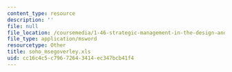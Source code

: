 ```yaml
---
content_type: resource
description: ''
file: null
file_location: /coursemedia/1-46-strategic-management-in-the-design-and-construction-value-chain-fall-2003/cc16c4c5c79672643414ec347bcb41f4_soho_msegoverley.xls
file_type: application/msword
resourcetype: Other
title: soho_msegoverley.xls
uid: cc16c4c5-c796-7264-3414-ec347bcb41f4
---
```

